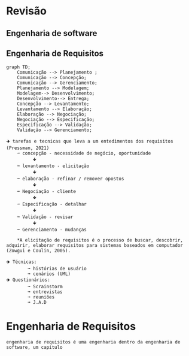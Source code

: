 # Revisão

## Engenharia de software
## Engenharia de Requisitos
```mermaid
graph TD;
    Comunicação --> Planejamento ;
    Comunicação --> Concepção;
    Comunicação --> Gerenciamento;
    Planejamento --> Modelagem;
    Modelagem--> Desenvolvimento;
    Desenvolvimento--> Entrega;
    Concepção --> Levantamento;
    Levantamento --> Elaboração;
    Elaboração --> Negociação;
    Negociação --> Especificação;
    Especificação --> Validação;
    Validação --> Gerenciamento;
```
    🡺 tarefas e tecnicas que leva a um entedimentos dos requisitos (Pressman, 2021)
        ➞ concepção - necessidade de negócio, oportunidade
              🡻
        ➞ levantamento - elicitação
              🡻
        ➞ elaboração - refinar / remover opostos
              🡻
        ➞ Negociação - cliente
              🡻
        ➞ Especificação - detalhar
              🡻
        ➞ Validação - revisar
              🡻
        ➞ Gerenciamento - mudanças
        
        *A elicitação de requisitos é o processo de buscar, descobrir, adquirir, elaborar requisitos para sistemas baseados em computador (Zowgui e Coulin, 2005).
    
    🡺 Técnicas: 
            ➞ histórias de usuário
            ➞ cenários (UML)
    🡺 Questionários:
            ➞ Scrainstorm
            ➞ entrevistas
            ➞ reuniões
            ➞ J.A.D

# Engenharia de Requisitos

    engenharia de requisitos é uma engenharia dentro da engenharia de software, um capitulo

